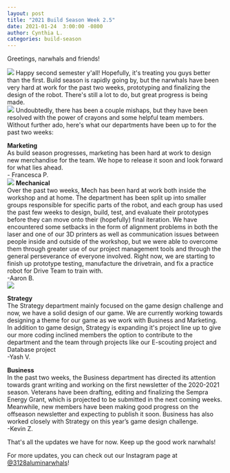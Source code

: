 ```yaml
---
layout: post
title: "2021 Build Season Week 2.5"
date: 2021-01-24  3:00:00 -0800
author: Cynthia L.
categories: build-season
---
```

Greetings, narwhals and friends!

<img src="https://photos.smugmug.com/photos/i-fJCLTjH/0/X3/i-fJCLTjH-X3.jpg" class="leftimage">
Happy second semester y'all! Hopefully, it's treating you guys better than the first. Build season is rapidly going by, but the narwhals have been very hard at work for the past two weeks, prototyping and finalizing the design of the robot. There's still a lot to do, but great progress is being made.
<br>
<img src="https://photos.smugmug.com/photos/i-bXnb5tD/0/X3/i-bXnb5tD-X3.png" class="rightimage">
Undoubtedly, there has been a couple mishaps, but they have been resolved with the power of crayons and some helpful team members. Without further ado, here's what our departments have been up to for the past two weeks: 

**Marketing**
<br>
As build season progresses, marketing has been hard at work to design new merchandise for the team. We hope to release it soon and look forward for what lies ahead.
<br>\- Francesca P.
<br>
<img src="https://photos.smugmug.com/photos/i-c9XkFt7/0/X3/i-c9XkFt7-X3.png" class="leftimage">
**Mechanical**
<br>
Over the past two weeks, Mech has been hard at work both inside the workshop and at home. The department has been split up into smaller groups responsible for specific parts of the robot, and each group has used the past few weeks to design, build, test, and evaluate their prototypes before they can move onto their (hopefully) final iteration. We have encountered some setbacks in the form of alignment problems in both the laser and one of our 3D printers as well as communication issues between people inside and outside of the workshop, but we were able to overcome them through greater use of our project management tools and through the general perseverance of everyone involved. Right now, we are starting to finish up prototype testing, manufacture the drivetrain, and fix a practice robot for Drive Team to train with.
<br>\-Aaron B.
<br>
<img src="https://photos.smugmug.com/photos/i-hZ6TST6/0/X3/i-hZ6TST6-X3.jpg" class="leftimage">

**Strategy**
<br>
The Strategy department mainly focused on the game design challenge and now, we have a solid design of our game. We are currently working towards designing a theme for our game as we work with Business and Marketing. In addition to game design, Strategy is expanding it's project line up to give our more coding inclined members the option to contribute to the department and the team through projects like our E-scouting project and Database project
<br>\-Yash V.

**Business**
<br>
In the past two weeks, the Business department has directed its attention towards grant writing and working on the first newsletter of the 2020-2021 season. Veterans have been drafting, editing and finalizing the Sempra Energy Grant, which is projected to be submitted in the next coming weeks. Meanwhile, new members have been making good progress on the offseason newsletter and expecting to publish it soon. Business has also worked closely with Strategy on this year’s game design challenge.
<br>\-Kevin Z.

That's all the updates we have for now. Keep up the good work narwhals!

For more updates, you can check out our Instagram page at [@3128aluminarwhals](https://instagram.com3128aluminarwhals)!